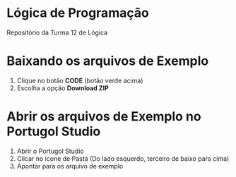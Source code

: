 # Lógica de Programação
Repositório da Turma 12 de Lógica

# Baixando os arquivos de Exemplo

1. Clique no botão **CODE** (botão verde acima)
2. Escolha a opção **Download ZIP**


# Abrir os arquivos de Exemplo no Portugol Studio

1. Abrir o Portugol Studio
2. Clicar no ícone de Pasta (Do lado esquerdo, terceiro de baixo para cima)
3. Apontar para os arquivo de exemplo 

